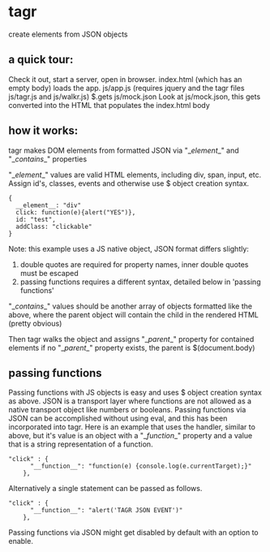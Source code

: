 tagr
====

create elements from JSON objects

a quick tour:
-------------

Check it out, start a server, open in browser. index.html (which has an empty body) loads the app.
js/app.js (requires jquery and the tagr files js/tagr.js and js/walkr.js) $.gets js/mock.json
Look at js/mock.json, this gets converted into the HTML that populates the index.html body

how it works:
-------------

tagr makes DOM elements from formatted JSON via "\__element__" and "\__contains__" properties

"\__element__" values are valid HTML elements, including div, span, input, etc.
Assign id's, classes, events and otherwise use $ object creation syntax.

```
{
  __element__: "div"
  click: function(e){alert("YES")},
  id: "test",
  addClass: "clickable"
}
```
Note: this example uses a JS native object, JSON format differs slightly:
1. double quotes are required for property names, inner double quotes must be escaped
2. passing functions requires a different syntax, detailed below in 'passing functions'

"\__contains__" values should be another array of objects formatted like the above, where
the parent object will contain the child in the rendered HTML (pretty obvious)


Then tagr walks the object and assigns "\__parent__" property for contained elements
if no "\__parent__" property exists, the parent is $(document.body)

passing functions
-----------------

Passing functions with JS objects is easy and uses $ object creation syntax as above.
JSON is a transport layer where functions are not allowed as a native transport object like numbers or booleans.
Passing functions via JSON can be accomplished without using eval, and this has been incorporated into tagr.
Here is an example that uses the handler, similar to above, but it's value is an object with a
"\__function__" property and a value that is a string representation of a function.

```
"click" : {
      "__function__": "function(e) {console.log(e.currentTarget);}"
    },
```

Alternatively a single statement can be passed as follows.
```
"click" : {
      "__function__": "alert('TAGR JSON EVENT')"
    },
```

Passing functions via JSON might get disabled by default with an option to enable.